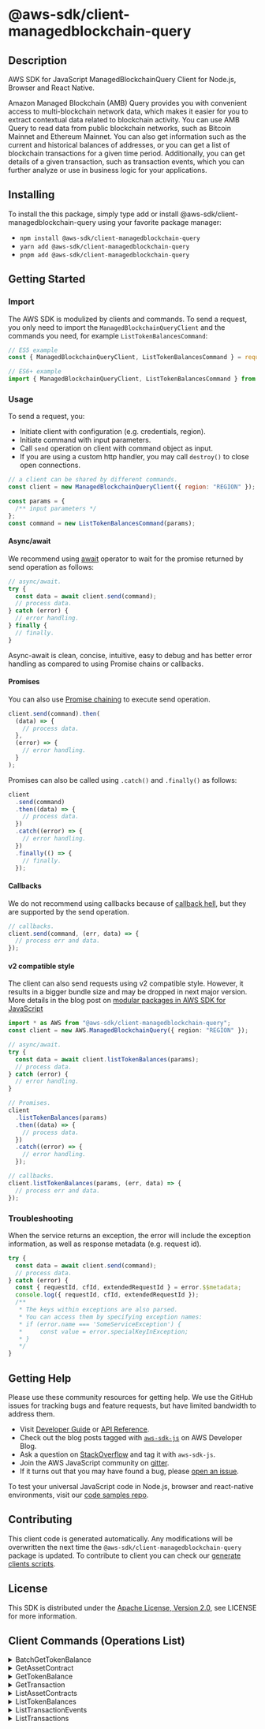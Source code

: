 <!-- generated file, do not edit directly -->

# @aws-sdk/client-managedblockchain-query

## Description

AWS SDK for JavaScript ManagedBlockchainQuery Client for Node.js, Browser and React Native.

<p>Amazon Managed Blockchain (AMB) Query provides you with convenient access to multi-blockchain network data, which makes
it easier for you to extract contextual data related to blockchain activity. You can use AMB Query to
read data from public blockchain networks, such as Bitcoin Mainnet and Ethereum Mainnet. You can
also get information such as the current and historical balances of addresses, or you can get a
list of blockchain transactions for a given time period. Additionally, you can get details of a
given transaction, such as transaction events, which you can further analyze or use in business
logic for your applications.</p>

## Installing

To install the this package, simply type add or install @aws-sdk/client-managedblockchain-query
using your favorite package manager:

- `npm install @aws-sdk/client-managedblockchain-query`
- `yarn add @aws-sdk/client-managedblockchain-query`
- `pnpm add @aws-sdk/client-managedblockchain-query`

## Getting Started

### Import

The AWS SDK is modulized by clients and commands.
To send a request, you only need to import the `ManagedBlockchainQueryClient` and
the commands you need, for example `ListTokenBalancesCommand`:

```js
// ES5 example
const { ManagedBlockchainQueryClient, ListTokenBalancesCommand } = require("@aws-sdk/client-managedblockchain-query");
```

```ts
// ES6+ example
import { ManagedBlockchainQueryClient, ListTokenBalancesCommand } from "@aws-sdk/client-managedblockchain-query";
```

### Usage

To send a request, you:

- Initiate client with configuration (e.g. credentials, region).
- Initiate command with input parameters.
- Call `send` operation on client with command object as input.
- If you are using a custom http handler, you may call `destroy()` to close open connections.

```js
// a client can be shared by different commands.
const client = new ManagedBlockchainQueryClient({ region: "REGION" });

const params = {
  /** input parameters */
};
const command = new ListTokenBalancesCommand(params);
```

#### Async/await

We recommend using [await](https://developer.mozilla.org/en-US/docs/Web/JavaScript/Reference/Operators/await)
operator to wait for the promise returned by send operation as follows:

```js
// async/await.
try {
  const data = await client.send(command);
  // process data.
} catch (error) {
  // error handling.
} finally {
  // finally.
}
```

Async-await is clean, concise, intuitive, easy to debug and has better error handling
as compared to using Promise chains or callbacks.

#### Promises

You can also use [Promise chaining](https://developer.mozilla.org/en-US/docs/Web/JavaScript/Guide/Using_promises#chaining)
to execute send operation.

```js
client.send(command).then(
  (data) => {
    // process data.
  },
  (error) => {
    // error handling.
  }
);
```

Promises can also be called using `.catch()` and `.finally()` as follows:

```js
client
  .send(command)
  .then((data) => {
    // process data.
  })
  .catch((error) => {
    // error handling.
  })
  .finally(() => {
    // finally.
  });
```

#### Callbacks

We do not recommend using callbacks because of [callback hell](http://callbackhell.com/),
but they are supported by the send operation.

```js
// callbacks.
client.send(command, (err, data) => {
  // process err and data.
});
```

#### v2 compatible style

The client can also send requests using v2 compatible style.
However, it results in a bigger bundle size and may be dropped in next major version. More details in the blog post
on [modular packages in AWS SDK for JavaScript](https://aws.amazon.com/blogs/developer/modular-packages-in-aws-sdk-for-javascript/)

```ts
import * as AWS from "@aws-sdk/client-managedblockchain-query";
const client = new AWS.ManagedBlockchainQuery({ region: "REGION" });

// async/await.
try {
  const data = await client.listTokenBalances(params);
  // process data.
} catch (error) {
  // error handling.
}

// Promises.
client
  .listTokenBalances(params)
  .then((data) => {
    // process data.
  })
  .catch((error) => {
    // error handling.
  });

// callbacks.
client.listTokenBalances(params, (err, data) => {
  // process err and data.
});
```

### Troubleshooting

When the service returns an exception, the error will include the exception information,
as well as response metadata (e.g. request id).

```js
try {
  const data = await client.send(command);
  // process data.
} catch (error) {
  const { requestId, cfId, extendedRequestId } = error.$$metadata;
  console.log({ requestId, cfId, extendedRequestId });
  /**
   * The keys within exceptions are also parsed.
   * You can access them by specifying exception names:
   * if (error.name === 'SomeServiceException') {
   *     const value = error.specialKeyInException;
   * }
   */
}
```

## Getting Help

Please use these community resources for getting help.
We use the GitHub issues for tracking bugs and feature requests, but have limited bandwidth to address them.

- Visit [Developer Guide](https://docs.aws.amazon.com/sdk-for-javascript/v3/developer-guide/welcome.html)
  or [API Reference](https://docs.aws.amazon.com/AWSJavaScriptSDK/v3/latest/index.html).
- Check out the blog posts tagged with [`aws-sdk-js`](https://aws.amazon.com/blogs/developer/tag/aws-sdk-js/)
  on AWS Developer Blog.
- Ask a question on [StackOverflow](https://stackoverflow.com/questions/tagged/aws-sdk-js) and tag it with `aws-sdk-js`.
- Join the AWS JavaScript community on [gitter](https://gitter.im/aws/aws-sdk-js-v3).
- If it turns out that you may have found a bug, please [open an issue](https://github.com/aws/aws-sdk-js-v3/issues/new/choose).

To test your universal JavaScript code in Node.js, browser and react-native environments,
visit our [code samples repo](https://github.com/aws-samples/aws-sdk-js-tests).

## Contributing

This client code is generated automatically. Any modifications will be overwritten the next time the `@aws-sdk/client-managedblockchain-query` package is updated.
To contribute to client you can check our [generate clients scripts](https://github.com/aws/aws-sdk-js-v3/tree/main/scripts/generate-clients).

## License

This SDK is distributed under the
[Apache License, Version 2.0](http://www.apache.org/licenses/LICENSE-2.0),
see LICENSE for more information.

## Client Commands (Operations List)

<details>
<summary>
BatchGetTokenBalance
</summary>

[Command API Reference](https://docs.aws.amazon.com/AWSJavaScriptSDK/v3/latest/clients/client-managedblockchain-query/classes/batchgettokenbalancecommand.html) / [Input](https://docs.aws.amazon.com/AWSJavaScriptSDK/v3/latest/clients/client-managedblockchain-query/interfaces/batchgettokenbalancecommandinput.html) / [Output](https://docs.aws.amazon.com/AWSJavaScriptSDK/v3/latest/clients/client-managedblockchain-query/interfaces/batchgettokenbalancecommandoutput.html)

</details>
<details>
<summary>
GetAssetContract
</summary>

[Command API Reference](https://docs.aws.amazon.com/AWSJavaScriptSDK/v3/latest/clients/client-managedblockchain-query/classes/getassetcontractcommand.html) / [Input](https://docs.aws.amazon.com/AWSJavaScriptSDK/v3/latest/clients/client-managedblockchain-query/interfaces/getassetcontractcommandinput.html) / [Output](https://docs.aws.amazon.com/AWSJavaScriptSDK/v3/latest/clients/client-managedblockchain-query/interfaces/getassetcontractcommandoutput.html)

</details>
<details>
<summary>
GetTokenBalance
</summary>

[Command API Reference](https://docs.aws.amazon.com/AWSJavaScriptSDK/v3/latest/clients/client-managedblockchain-query/classes/gettokenbalancecommand.html) / [Input](https://docs.aws.amazon.com/AWSJavaScriptSDK/v3/latest/clients/client-managedblockchain-query/interfaces/gettokenbalancecommandinput.html) / [Output](https://docs.aws.amazon.com/AWSJavaScriptSDK/v3/latest/clients/client-managedblockchain-query/interfaces/gettokenbalancecommandoutput.html)

</details>
<details>
<summary>
GetTransaction
</summary>

[Command API Reference](https://docs.aws.amazon.com/AWSJavaScriptSDK/v3/latest/clients/client-managedblockchain-query/classes/gettransactioncommand.html) / [Input](https://docs.aws.amazon.com/AWSJavaScriptSDK/v3/latest/clients/client-managedblockchain-query/interfaces/gettransactioncommandinput.html) / [Output](https://docs.aws.amazon.com/AWSJavaScriptSDK/v3/latest/clients/client-managedblockchain-query/interfaces/gettransactioncommandoutput.html)

</details>
<details>
<summary>
ListAssetContracts
</summary>

[Command API Reference](https://docs.aws.amazon.com/AWSJavaScriptSDK/v3/latest/clients/client-managedblockchain-query/classes/listassetcontractscommand.html) / [Input](https://docs.aws.amazon.com/AWSJavaScriptSDK/v3/latest/clients/client-managedblockchain-query/interfaces/listassetcontractscommandinput.html) / [Output](https://docs.aws.amazon.com/AWSJavaScriptSDK/v3/latest/clients/client-managedblockchain-query/interfaces/listassetcontractscommandoutput.html)

</details>
<details>
<summary>
ListTokenBalances
</summary>

[Command API Reference](https://docs.aws.amazon.com/AWSJavaScriptSDK/v3/latest/clients/client-managedblockchain-query/classes/listtokenbalancescommand.html) / [Input](https://docs.aws.amazon.com/AWSJavaScriptSDK/v3/latest/clients/client-managedblockchain-query/interfaces/listtokenbalancescommandinput.html) / [Output](https://docs.aws.amazon.com/AWSJavaScriptSDK/v3/latest/clients/client-managedblockchain-query/interfaces/listtokenbalancescommandoutput.html)

</details>
<details>
<summary>
ListTransactionEvents
</summary>

[Command API Reference](https://docs.aws.amazon.com/AWSJavaScriptSDK/v3/latest/clients/client-managedblockchain-query/classes/listtransactioneventscommand.html) / [Input](https://docs.aws.amazon.com/AWSJavaScriptSDK/v3/latest/clients/client-managedblockchain-query/interfaces/listtransactioneventscommandinput.html) / [Output](https://docs.aws.amazon.com/AWSJavaScriptSDK/v3/latest/clients/client-managedblockchain-query/interfaces/listtransactioneventscommandoutput.html)

</details>
<details>
<summary>
ListTransactions
</summary>

[Command API Reference](https://docs.aws.amazon.com/AWSJavaScriptSDK/v3/latest/clients/client-managedblockchain-query/classes/listtransactionscommand.html) / [Input](https://docs.aws.amazon.com/AWSJavaScriptSDK/v3/latest/clients/client-managedblockchain-query/interfaces/listtransactionscommandinput.html) / [Output](https://docs.aws.amazon.com/AWSJavaScriptSDK/v3/latest/clients/client-managedblockchain-query/interfaces/listtransactionscommandoutput.html)

</details>
